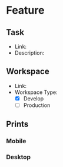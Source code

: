 # Feature

## Task
- Link:
- Description:

## Workspace
- Link:
- Workspace Type:
  - [x] Develop
  - [ ] Production

## Prints

### Mobile

### Desktop
